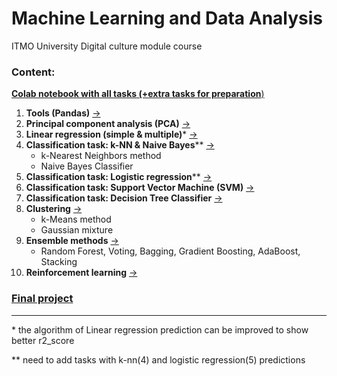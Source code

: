 # Machine Learning and Data Analysis
ITMO University Digital culture module course

### Content:
[**Colab notebook with all tasks (+extra tasks for preparation**)](https://colab.research.google.com/drive/1x5rxMwr6Ub6OVrHr3_MOjWI4iqBHWKMy?usp=sharing)
1. **Tools (Pandas)** [->](1-pandas/1.ipynb)
2. **Principal component analysis (PCA)** [->](2-pca)
3. **Linear regression (simple & multiple)*** [->](3-linear-regression)
4. **Classification task: k-NN & Naive Bayes**** [->](4-classification)
   - k-Nearest Neighbors method
   - Naive Bayes Classifier
5. **Classification task: Logistic regression**** [->](5-logistic-regression)
6. **Classification task: Support Vector Machine (SVM)** [->](6-svm)
8. **Classification task: Decision Tree Classifier** [->](7-decision-tree)
9. **Clustering** [->](8-clustering)
   - k-Means method
   - Gaussian mixture
10. **Ensemble methods** [->](9-ensembles)
    - Random Forest, Voting, Bagging, Gradient Boosting, AdaBoost, Stacking
11. **Reinforcement learning** [->](10-reinforcement-learning)

### [Final project](https://github.com/ooggaboog/crop-recommendation-ml) 

---

\* the algorithm of Linear regression prediction can be improved to show better r2_score

** need to add tasks with k-nn(4) and logistic regression(5) predictions
